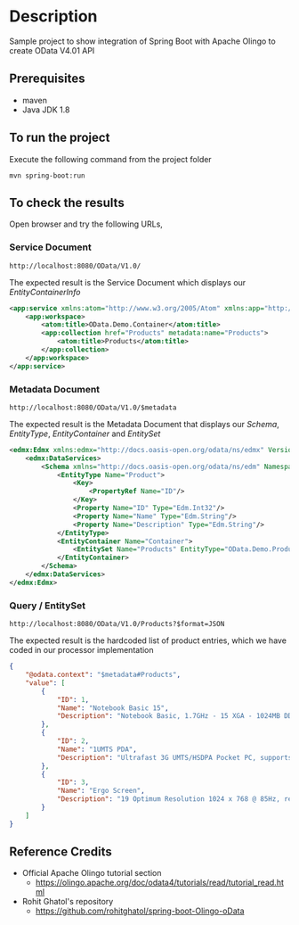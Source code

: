 # Description

Sample project to show integration of Spring Boot with Apache Olingo to create OData V4.01 API

## Prerequisites

* maven
* Java JDK 1.8

## To run the project

Execute the following command from the project folder

```maven
mvn spring-boot:run
```

## To check the results

Open browser and try the following URLs,

### Service Document

```URL
http://localhost:8080/OData/V1.0/
```

The expected result is the Service Document which displays our *EntityContainerInfo*

```xml
<app:service xmlns:atom="http://www.w3.org/2005/Atom" xmlns:app="http://www.w3.org/2007/app" xmlns:metadata="http://docs.oasis-open.org/odata/ns/metadata" metadata:context="$metadata">
	<app:workspace>
    	<atom:title>OData.Demo.Container</atom:title>
        <app:collection href="Products" metadata:name="Products">
        	<atom:title>Products</atom:title>
        </app:collection>
    </app:workspace>
</app:service>
```

### Metadata Document

```
http://localhost:8080/OData/V1.0/$metadata
```

The expected result is the Metadata Document that displays our *Schema*, *EntityType*, *EntityContainer* and *EntitySet*

```xml
<edmx:Edmx xmlns:edmx="http://docs.oasis-open.org/odata/ns/edmx" Version="4.0">
    <edmx:DataServices>
        <Schema xmlns="http://docs.oasis-open.org/odata/ns/edm" Namespace="OData.Demo">
            <EntityType Name="Product">
                <Key>
                	<PropertyRef Name="ID"/>
                </Key>
                <Property Name="ID" Type="Edm.Int32"/>
                <Property Name="Name" Type="Edm.String"/>
                <Property Name="Description" Type="Edm.String"/>
            </EntityType>
            <EntityContainer Name="Container">
            	<EntitySet Name="Products" EntityType="OData.Demo.Product"/>
            </EntityContainer>
        </Schema>
    </edmx:DataServices>
</edmx:Edmx>
```

### Query / EntitySet

```
http://localhost:8080/OData/V1.0/Products?$format=JSON
```

The expected result is the hardcoded list of product entries, which we have coded in our processor implementation

```json
{
    "@odata.context": "$metadata#Products",
    "value": [
        {
            "ID": 1,
            "Name": "Notebook Basic 15",
            "Description": "Notebook Basic, 1.7GHz - 15 XGA - 1024MB DDR2 SDRAM - 40GB"
        },
        {
            "ID": 2,
            "Name": "1UMTS PDA",
            "Description": "Ultrafast 3G UMTS/HSDPA Pocket PC, supports GSM network"
        },
        {
            "ID": 3,
            "Name": "Ergo Screen",
            "Description": "19 Optimum Resolution 1024 x 768 @ 85Hz, resolution 1280 x 960"
        }
    ]
}
```

## Reference Credits

* Official Apache Olingo tutorial section
  * https://olingo.apache.org/doc/odata4/tutorials/read/tutorial_read.html
* Rohit Ghatol's repository
  * https://github.com/rohitghatol/spring-boot-Olingo-oData